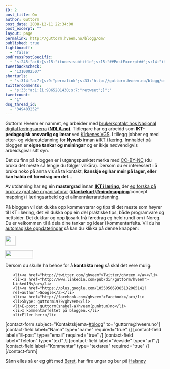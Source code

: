 ```yaml
---
ID: 2
post_title: Om
author: Guttorm
post_date: 2008-12-11 22:34:00
post_excerpt: ""
layout: page
permalink: http://guttorm.hveem.no/blogg/om/
published: true
lightboxoff:
  - 'false'
podPressPostSpecific:
  - 's:245:"a:6:{s:15:"itunes:subtitle";s:15:"##PostExcerpt##";s:14:"itunes:summary";s:15:"##PostExcerpt##";s:15:"itunes:keywords";s:17:"##WordPressCats##";s:13:"itunes:author";s:10:"##Global##";s:15:"itunes:explicit";s:2:"No";s:12:"itunes:block";s:2:"No";}";'
tweetbackscheck:
  - "1310002507"
shorturls:
  - 's:314:"a:7:{s:9:"permalink";s:33:"http://guttorm.hveem.no/blogg/om/";s:7:"tinyurl";s:25:"http://tinyurl.com/9apdxv";s:4:"isgd";s:17:"http://is.gd/gIrr";s:5:"bitly";s:18:"http://bit.ly/AJCw";s:5:"snipr";s:22:"http://snipr.com/aha3w";s:5:"snurl";s:22:"http://snurl.com/aha3w";s:7:"snipurl";s:24:"http://snipurl.com/aha3w";}";'
twittercomments:
  - 's:33:"a:1:{i:9865281430;s:7:"retweet";}";'
tweetcount:
  - "1"
dsq_thread_id:
  - "349483252"
---
```

<p>Guttorm Hveem er namnet, eg arbeider med <a title="På gjensyn @KirkenesVGS, hallo @ndla_no #ndla." href="http://guttorm.hveem.no/blogg/2012/06/pa-gjensyn-kirkenesvgs-hallo-ndla_no-ndla/">brukerkontakt hos Nasjonal digital læringsarena</a> (<strong><a href="http://ndla.no">NDLA.no</a>)</strong>. Tidlegare har eg arbeidd som <strong>IKT-pedagogisk ansvarlig og lærar</strong> ved <a href="http://www.kirkenes.vgs.no" target="_blank">Kirkenes VGS</a>. I tillegg jobber eg med etter- og vidareutdanning for <strong><a href="http://nyweb.no/kunnskap" target="_blank">Nyweb</a> </strong>innan <a class="expresscurate_contentTags" href="http://guttorm.hveem.no/blogg/tag/ikt-i-l%c3%a6ring/">#IKT i læring</a>. Innhaldet på bloggen er <strong>eigne tankar og meiningar</strong> og er ikkje nødvendigvis arbeidsgivar sitt syn.<br /></p><p>Det du finn på bloggen er i utgangspunktet merka med <a href="http://creativecommons.org/licenses/by-nc-sa/3.0/no/">CC-BY-NC</a> (du bruka det meste så lengje du følgjer vilkåra). Dersom du er interessert i å bruka noko på anna vis så ta kontakt, <strong>kanskje eg har meir på lager, eller kan halda eit føredrag om det.</strong>..<br /></p><p>Av utdanning har eg ein <strong>mastergrad </strong>innan <strong><a href="http://www.hsh.no/studier/masterstudium/masterstudium_ikt_i_laring.htm" target="_blank">IKT i læring,</a></strong> der <a title="Master om tankekart" href="http://guttorm.hveem.no/blogg/tankekart">eg forska på bruk av grafiske organisatorar</a> (<strong><a class="expresscurate_contentTags" href="http://guttorm.hveem.no/blogg/tag/tankekart/">#tankekart</a></strong>/<strong><a class="expresscurate_contentTags" href="http://guttorm.hveem.no/blogg/tag/mindmapping/">#mindmapping</a></strong>/concept mapping) i læringsarbeid og ei allmennlærarutdanning.<br /></p><p>På bloggen vil det dukka opp kommentarar og tips til det meste som høyrer til  IKT i  læring, det vil dukka opp ein del praktiske tips,  både programvare og nettsider. Det dukkar og opp ljosark frå føredrag eg held rundt om i Noreg. Du er velkommen til å dela dine tankar og idear i kommentarfelta. Vil du ha <a href="http://www.commoncraft.com/rss_plain_english">automagiske oppdateringar</a> så kan du klikka på denne knappen:<br /></p><a href="http://feeds.feedburner.com/GuttormHveem-Ikt-I-Laering"><img src="http://www.feedburner.com/fb/images/pub/feed-icon32x32.png" align="middle" width="32" height="32" class="aligncenter"/></a><p><a href="http://feeds.feedburner.com/GuttormHveem-Ikt-I-Laering"><img src="http://feeds.feedburner.com/~fc/GuttormHveem-Ikt-I-Laering" width="88" height="26"/></a><br /></p><p>Dersom du skulle ha behov for å <strong>kontakta meg</strong> så skal det vere mulig:</p><ul>
	
	<li><a href="http://twitter.com/ghveem">Twitter/ghveem </a></li>
	<li><a href="http://www.linkedin.com/pub/dir/guttorm/hveem"> LinkedIN</a></li>
	<li><a href="https://plus.google.com/105505669385132065141?rel=author">Google</a></li>
	<li><a href="http://facebook.com/ghveem">Facebook</a></li>
	<li>Skype: guttorm1979/ghveem</li>
	<li>E-post: guttorm(snabel-a)hveem(punktum)no</li>
	<li>I kommentarfeltet på bloggen.</li>
	<li>Eller her:</li>
</ul><p>[contact-form subject="Kontaktskjema-<a class="expresscurate_contentTags" href="http://guttorm.hveem.no/blogg/tag/blogg/">#blogg</a>" to="guttorm@hveem.no"] [contact-field label="Namn" type="name" required="true" /] [contact-field label="E-post" type="email" required="true" /] [contact-field label="Telefon" type="text" /] [contact-field label="Vevside" type="url" /] [contact-field label="Kommentar" type="textarea" required="true" /] [/contact-form]<br /></p><p>Sånn elles så er eg gift med <a href="http://berethveem.blogspot.no/">Beret</a>, har fire ungar og bur på <a href="http://no.wikipedia.org/wiki/Halsn%C3%B8y">Halsnøy </a></p>